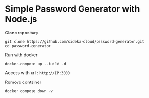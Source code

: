# Simple Password Generator with Node.js

Clone repository
```
git clone https://github.com/sideka-cloud/password-generator.git
cd password-generator
```

Run with docker
```
docker-compose up --build -d
```

Access with url : `http://IP:3000`

Remove container
```
docker compose down -v
```
